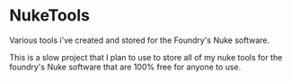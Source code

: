 # NukeTools
Various tools i've created and stored for the Foundry's Nuke software.


This is a slow project that I plan to use to store all of my nuke tools for the foundry's Nuke software that are 100% free for anyone to use. 
